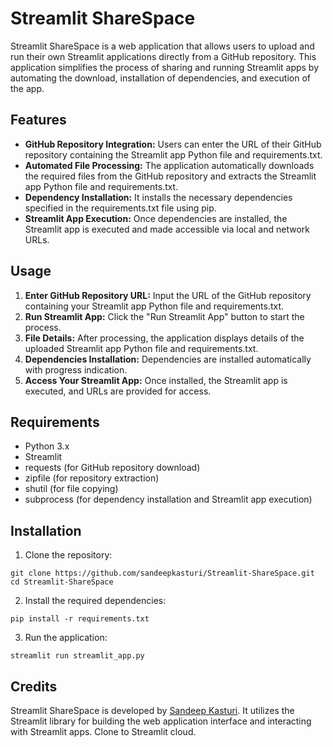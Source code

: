 # Streamlit ShareSpace

Streamlit ShareSpace is a web application that allows users to upload and run their own Streamlit applications directly from a GitHub repository. This application simplifies the process of sharing and running Streamlit apps by automating the download, installation of dependencies, and execution of the app.

## Features

- **GitHub Repository Integration:** Users can enter the URL of their GitHub repository containing the Streamlit app Python file and requirements.txt.
- **Automated File Processing:** The application automatically downloads the required files from the GitHub repository and extracts the Streamlit app Python file and requirements.txt.
- **Dependency Installation:** It installs the necessary dependencies specified in the requirements.txt file using pip.
- **Streamlit App Execution:** Once dependencies are installed, the Streamlit app is executed and made accessible via local and network URLs.

## Usage

1. **Enter GitHub Repository URL:** Input the URL of the GitHub repository containing your Streamlit app Python file and requirements.txt.
2. **Run Streamlit App:** Click the "Run Streamlit App" button to start the process.
3. **File Details:** After processing, the application displays details of the uploaded Streamlit app Python file and requirements.txt.
4. **Dependencies Installation:** Dependencies are installed automatically with progress indication.
5. **Access Your Streamlit App:** Once installed, the Streamlit app is executed, and URLs are provided for access.

## Requirements

- Python 3.x
- Streamlit
- requests (for GitHub repository download)
- zipfile (for repository extraction)
- shutil (for file copying)
- subprocess (for dependency installation and Streamlit app execution)

## Installation

1. Clone the repository:

```
git clone https://github.com/sandeepkasturi/Streamlit-ShareSpace.git
cd Streamlit-ShareSpace
```

2. Install the required dependencies:

```
pip install -r requirements.txt
```

3. Run the application:

```
streamlit run streamlit_app.py
```

## Credits

Streamlit ShareSpace is developed by [Sandeep Kasturi](https://instagram.com/sandeep_kasturi_). It utilizes the Streamlit library for building the web application interface and interacting with Streamlit apps. Clone to Streamlit cloud.

